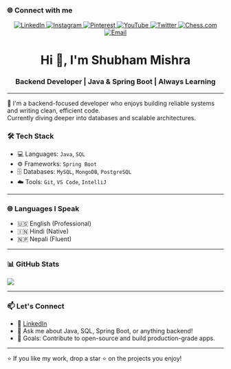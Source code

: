 ### 🌐 Connect with me

<p align="center"> <a href="https://linkedin.com/in/c3o"> <img src="https://img.shields.io/badge/LinkedIn-0A66C2?style=for-the-badge&logo=linkedin&logoColor=white" alt="LinkedIn"/> </a> <a href="https://instagram.com/shub.is.a.sailor/"> <img src="https://img.shields.io/badge/Instagram-E4405F?style=for-the-badge&logo=instagram&logoColor=white" alt="Instagram"/> </a> <a href="https://pinterest.com/shubflexin"> <img src="https://img.shields.io/badge/Pinterest-BD081C?style=for-the-badge&logo=pinterest&logoColor=white" alt="Pinterest"/> </a> <a href="https://youtube.com/@Tarnished_Shubh"> <img src="https://img.shields.io/badge/YouTube-FF0000?style=for-the-badge&logo=youtube&logoColor=white" alt="YouTube"/> </a> <a href="https://x.com/S_Profession4l"> <img src="https://img.shields.io/badge/Twitter-000000?style=for-the-badge&logo=x&logoColor=white" alt="Twitter"/> </a> <a href="https://www.chess.com/member/professor_s_rated"> <img src="https://img.shields.io/badge/Chess.com-3B9A57?style=for-the-badge&logo=chess-dot-com&logoColor=white" alt="Chess.com"/> </a> <a href="mailto:shub.professional@gmail.com"> <img src="https://img.shields.io/badge/Email-000000?style=for-the-badge&logo=gmail&logoColor=red&color=FFFFFF&labelColor=FFFFFF" alt="Email"/> </a> </p>





<h1 align="center">Hi 👋, I'm Shubham Mishra</h1>
<h3 align="center">Backend Developer | Java & Spring Boot | Always Learning</h3>

---

🚀 I'm a backend-focused developer who enjoys building reliable systems and writing clean, efficient code.  
Currently diving deeper into databases and scalable architectures.

### 🛠️ Tech Stack
- 💻 Languages: `Java`, `SQL`
- ⚙️ Frameworks: `Spring Boot`
- 🗄️ Databases: `MySQL`, `MongoDB`, `PostgreSQL`
- ☁️ Tools: `Git`, `VS Code`, `IntelliJ`

---

### 🌐 Languages I Speak
- 🇺🇸 English (Professional)
- 🇮🇳 Hindi (Native)
- 🇳🇵 Nepali (Fluent)

---

### 📊 GitHub Stats
<img src="https://streak-stats.demolab.com?user=Shub-DevX&theme=orange-white" />

---

### 📫 Let's Connect
- 💼 [LinkedIn](https://linkedin.com/in/c3o)
- 💬 Ask me about Java, SQL, Spring Boot, or anything backend!
- 🎯 Goals: Contribute to open-source and build production-grade apps.

---

⭐️ If you like my work, drop a star ⭐️ on the projects you enjoy!
